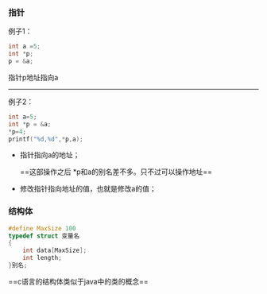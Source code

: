 ### 指针

例子1：

```c
int a =5; 
int *p;
p = &a;
```

指针p地址指向a



------



例子2：

```c
int a=5;
int *p = &a;
*p=4;
printf("%d,%d",*p,a);
```

- 指针指向a的地址；

  ==这部操作之后 *p和a的别名差不多。只不过可以操作地址==

- 修改指针指向地址的值，也就是修改a的值；



### 结构体

```c
#define MaxSize 100
typedef struct 变量名
{
    int data[MaxSize];
    int length;
}别名;
```

==c语言的结构体类似于java中的类的概念==